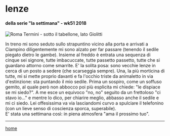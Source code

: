 # lenze  

#### della serie "la settimana" - wk51 2018  
![](https://drive.google.com/uc?id=1PoJrDhMhYvaZI8WnGF6PUiiHguZQYmrI "Roma Termini - sotto il tabellone, lato Giolitti")  
<!--- /interarete117.png  --->  

In treno mi sono seduto sullo strapuntino vicino alla porta e arrivati a Ciampino diligentemente mi sono alzato per far passare (tenendo il sedile piegato dietro le gambe). Insieme al freddo è entrata una sequenza di cinque sei signore, tutte imbacuccate, tutte passetto passetto, tutte che si guardano attorno come smarrite. E' la solita posa: sono vecchie lenze in cerca di un posto a sedere (che scarseggia sempre). Una, la più morticina di tutte, mi si mette proprio davanti e fa l'occhio triste da animaletto in via d'estinzione: sta puntando il mio sedile. Prima un sospiro, come un soffuso gemito, al quale però non abbocco poi più esplicita mi chiede: "le dispiace se mi siedo?". A me esce un equivoco "no, no" seguito da un frettoloso "ci stavo io..." e mentre lo dico, per chiarire meglio, abbasso anche il sedile e mi ci siedo. Lei offesissima va via lasciandomi curvo a spulciare il telefonino (con un lieve senso di coscienza sporca, superabile).    
E' stata una settimana così: in piena atmosfera "ama il prossimo tuo".  

---    
[home](/interarete.md)    